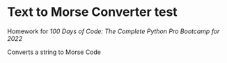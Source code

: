# Text to Morse Converter test
Homework for *100 Days of Code: The Complete Python Pro Bootcamp for 2022*

Converts a string to Morse Code

